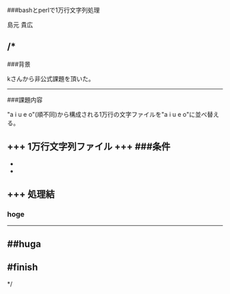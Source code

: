 
###bashとperlで1万行文字列処理

島元 貴広

/* 
---
###背景

kさんから非公式課題を頂いた。


---
###課題内容

"a i u e o"(順不同)から構成される1万行の文字ファイルを"a i u e o"に並べ替える。

+++
1万行文字列ファイル
+++
###条件
- 
- 
- 
+++
処理結
---
### hoge
---
##huga
---
#finish
--- 
*/

